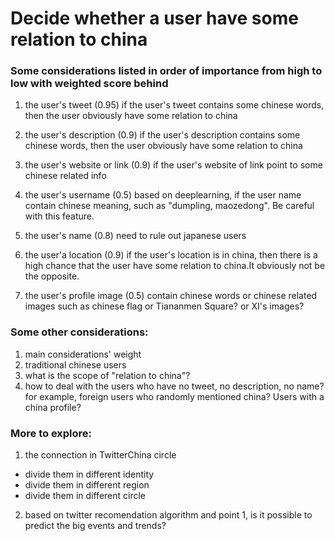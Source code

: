 # Decide whether a user have some relation to china

### Some considerations listed in order of importance from high to low with weighted score behind

1. the user's tweet (0.95)
if the user's tweet contains some chinese words, then the user obviously have some relation to china

2. the user's description (0.9)
if the user's description contains some chinese words, then the user obviously have some relation to china

3. the user's website or link (0.9)
if the user's website of link point to some chinese related info

4. the user's username (0.5)
based on deeplearning, if the user name contain chinese meaning, such as "dumpling, maozedong". Be careful with this feature.

5. the user's name (0.8)
need to rule out japanese users

6. the user'a location (0.9)
if the user's location is in china, then there is a high chance that the user have some relation to china.It obviously not be the opposite.

7. the user's profile image (0.5)
contain chinese words or chinese related images such as chinese flag or Tiananmen Square? or XI's images?

### Some other considerations:

1. main considerations' weight
2. traditional chinese users
3. what is the scope of "relation to china"?
4. how to deal with the users who have no tweet, no description, no name?
   for example, foreign users who randomly mentioned china?
   Users with a china profile?

### More to explore:
1. the connection in TwitterChina circle
  - divide them in different identity
  - divide them in different region
  - divide them in different circle
2. based on twitter recomendation algorithm and point 1, is it possible to predict the big events and trends?
